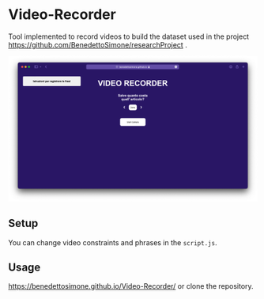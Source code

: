 # Video-Recorder

Tool implemented to record videos to build the dataset used in the project https://github.com/BenedettoSimone/researchProject .

<p align="center"><img src="./screen.png"/></p>

## Setup
You can change video constraints and phrases in the ``script.js``.

## Usage
https://benedettosimone.github.io/Video-Recorder/ or clone the repository.
